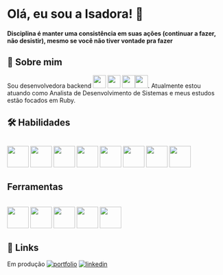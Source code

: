 
# Olá, eu sou a Isadora! 👋

#### Disciplina é manter uma consistência em suas ações (continuar a fazer, não desistir), mesmo se você não tiver vontade pra fazer

## 🚀 Sobre mim
Sou desenvolvedora backend <img src="https://cdn-icons-png.flaticon.com/512/226/226777.png" width="30" height="30"/> <img src="https://cdn.jsdelivr.net/gh/devicons/devicon/icons/spring/spring-original-wordmark.svg" width="30" height="30"/> <img src="https://cdn.jsdelivr.net/gh/devicons/devicon/icons/ruby/ruby-original.svg" idth="30" height="30"/><img src="https://cdn.jsdelivr.net/gh/devicons/devicon/icons/rails/rails-plain-wordmark.svg" width="30" height="30"/>. 
Atualmente estou atuando como Analista de Desenvolvimento de Sistemas e meus estudos estão focados em Ruby. 


## 🛠 Habilidades
<div style="display: inline_block"><br>
  
<img src="https://cdn.jsdelivr.net/gh/devicons/devicon/icons/ruby/ruby-original.svg" idth="50" height="50"/>
<img src="https://cdn.jsdelivr.net/gh/devicons/devicon/icons/rails/rails-plain-wordmark.svg" width="50" height="50"/>
<img src="https://cdn.jsdelivr.net/gh/devicons/devicon/icons/bootstrap/bootstrap-original-wordmark.svg" width="50" height="50"/>
<img src="https://cdn-icons-png.flaticon.com/512/226/226777.png" width="50" height="50"/>
<img src="https://cdn.jsdelivr.net/gh/devicons/devicon/icons/spring/spring-original-wordmark.svg" width="50" height="50"/>
<img src="https://cdn.jsdelivr.net/gh/devicons/devicon/icons/postgresql/postgresql-original-wordmark.svg" width="50" height="50"/>
<img src="https://cdn.jsdelivr.net/gh/devicons/devicon/icons/html5/html5-plain-wordmark.svg" width="50" height="50"/>
<img src="https://cdn.jsdelivr.net/gh/devicons/devicon/icons/css3/css3-plain-wordmark.svg" width="50" height="50"/>

</div>

## Ferramentas
<div style="display: inline_block"><br>


<img src="https://cdn.jsdelivr.net/gh/devicons/devicon/icons/linux/linux-original.svg" width="50" height="50"/>
<img src="https://cdn.jsdelivr.net/gh/devicons/devicon/icons/vscode/vscode-original.svg" width="50" height="50"/>
<img src="https://cdn.jsdelivr.net/gh/devicons/devicon/icons/gitlab/gitlab-plain-wordmark.svg" width="50" height="50"/>
<img src="https://cdn.jsdelivr.net/gh/devicons/devicon/icons/intellij/intellij-original.svg" width="50" height="50"/>
<img src="https://cdn.jsdelivr.net/gh/devicons/devicon/icons/git/git-plain.svg" width="50" height="50"/>
</div>

## 🔗 Links
Em produção [![portfolio](https://img.shields.io/badge/my_portfolio-000?style=for-the-badge&logo=ko-fi&logoColor=white)]()
[![linkedin](https://img.shields.io/badge/linkedin-0A66C2?style=for-the-badge&logo=linkedin&logoColor=white)](https://www.linkedin.com/in/srochaisadora)

